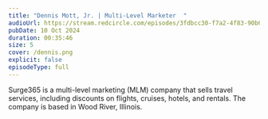 ```yaml
---
title: "Dennis Mott, Jr. | Multi-Level Marketer  "
audioUrl: https://stream.redcircle.com/episodes/3fdbcc30-f7a2-4f83-90b0-41ea1e187428/stream.mp3
pubDate: 10 Oct 2024
duration: 00:35:46
size: 5
cover: /dennis.png
explicit: false
episodeType: full
---
```

Surge365 is a multi-level marketing (MLM) company that sells travel services, including discounts on flights, cruises, hotels, and rentals. The company is based in Wood River, Illinois.